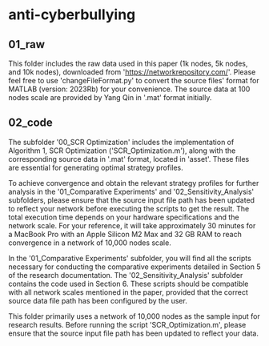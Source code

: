 # anti-cyberbullying

## 01_raw 
This folder includes the raw data used in this paper (1k nodes, 5k nodes, and 10k nodes), downloaded from 'https://networkrepository.com/'. 
Please feel free to use 'changeFileFormat.py' to convert the source files' format for MATLAB (version: 2023Rb) for your convenience. 
The source data at 100 nodes scale are provided by Yang Qin in '.mat' format initially.

## 02_code 
The subfolder '00_SCR Optimization' includes the implementation of Algorithm 1, SCR Optimization ('SCR_Optimization.m'), along with the corresponding source data in '.mat' format, located in 'asset'. These files are essential for generating optimal strategy profiles. 

To achieve convergence and obtain the relevant strategy profiles for further analysis in the '01_Comparative Experiments' and '02_Sensitivity_Analysis' subfolders, please ensure that the source input file path has been updated to reflect your  network before executing the scripts to get the result. The total execution time depends on your hardware specifications and the network scale. For your reference, it will take approximately 30 minutes for a MacBook Pro with an Apple Silicon M2 Max and 32 GB RAM to reach convergence in a network of 10,000 nodes scale.

In the '01_Comparative Experiments' subfolder, you will find all the scripts necessary for conducting the comparative experiments detailed in Section 5 of the research documentation. The '02_Sensitivity_Analysis' subfolder contains the code used in Section 6. These scripts should be compatible with all network scales mentioned in the paper, provided that the correct source data file path has been configured by the user.

This folder primarily uses a network of 10,000 nodes as the sample input for research results. Before running the script 'SCR_Optimization.m', please ensure that the source input file path has been updated to reflect your data.